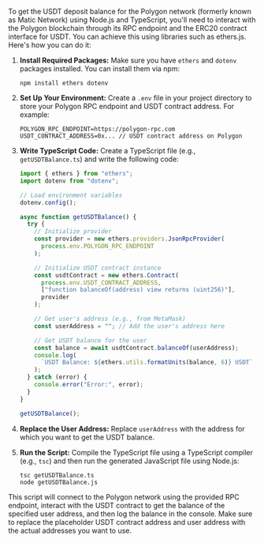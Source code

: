 To get the USDT deposit balance for the Polygon network (formerly known as Matic Network) using Node.js and TypeScript, you'll need to interact with the Polygon blockchain through its RPC endpoint and the ERC20 contract interface for USDT. You can achieve this using libraries such as ethers.js. Here's how you can do it:

1. **Install Required Packages:**
   Make sure you have `ethers` and `dotenv` packages installed. You can install them via npm:

   ```
   npm install ethers dotenv
   ```

2. **Set Up Your Environment:**
   Create a `.env` file in your project directory to store your Polygon RPC endpoint and USDT contract address. For example:

   ```
   POLYGON_RPC_ENDPOINT=https://polygon-rpc.com
   USDT_CONTRACT_ADDRESS=0x... // USDT contract address on Polygon
   ```

3. **Write TypeScript Code:**
   Create a TypeScript file (e.g., `getUSDTBalance.ts`) and write the following code:

   ```typescript
   import { ethers } from "ethers";
   import dotenv from "dotenv";

   // Load environment variables
   dotenv.config();

   async function getUSDTBalance() {
     try {
       // Initialize provider
       const provider = new ethers.providers.JsonRpcProvider(
         process.env.POLYGON_RPC_ENDPOINT
       );

       // Initialize USDT contract instance
       const usdtContract = new ethers.Contract(
         process.env.USDT_CONTRACT_ADDRESS,
         ["function balanceOf(address) view returns (uint256)"],
         provider
       );

       // Get user's address (e.g., from MetaMask)
       const userAddress = ""; // Add the user's address here

       // Get USDT balance for the user
       const balance = await usdtContract.balanceOf(userAddress);
       console.log(
         `USDT Balance: ${ethers.utils.formatUnits(balance, 6)} USDT`
       );
     } catch (error) {
       console.error("Error:", error);
     }
   }

   getUSDTBalance();
   ```

4. **Replace the User Address:**
   Replace `userAddress` with the address for which you want to get the USDT balance.

5. **Run the Script:**
   Compile the TypeScript file using a TypeScript compiler (e.g., `tsc`) and then run the generated JavaScript file using Node.js:
   ```
   tsc getUSDTBalance.ts
   node getUSDTBalance.js
   ```

This script will connect to the Polygon network using the provided RPC endpoint, interact with the USDT contract to get the balance of the specified user address, and then log the balance in the console. Make sure to replace the placeholder USDT contract address and user address with the actual addresses you want to use.
